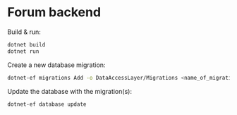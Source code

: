 # Forum backend

Build & run:
```bash
dotnet build
dotnet run
```
Create a new database migration:
```bash
dotnet-ef migrations Add -o DataAccessLayer/Migrations <name_of_migration>
```

Update the database with the migration(s):
```bash
dotnet-ef database update
```